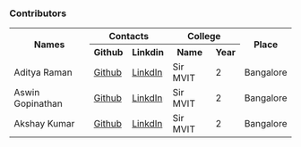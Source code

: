 ### Contributors

<table class="tg">
  <tr>
    <th rowspan="2" colspan="1">Names</th>
    <th colspan="2">Contacts</th>
    <th colspan="2">College</th>
    <th rowspan="2" colspan="1">Place</th>
  </tr>
  <tr>
    <th>Github</th>
    <th>Linkdin</th>
    <th>Name</th>
    <th>Year</th>
  </tr>
  <tr>
    <td>Aditya Raman</td>
    <td><a href="https://github.com/ramanaditya">Github</a></td>
    <td><a href="https://www.linkedin.com/in/ramanaditya/">LinkdIn</a></td>
    <td>Sir MVIT</td>
    <td>2</td>
    <td>Bangalore</td>
  </tr>
  <tr>
    <td >Aswin Gopinathan</td>
    <td ><a href="https://github.com/infiniteoverflow">Github</a></td>
    <td ><a href="https://www.linkedin.com/in/aswin-gopinathan-69556716a/">LinkdIn</a></td>
    <td >Sir MVIT</td>
    <td >2</td>
    <td >Bangalore</td>
  </tr>
  <tr>
    <td >Akshay Kumar</td>
    <td ><a href="https://github.com/AkshayKumar007">Github</a></td>
    <td ><a href="https://www.linkedin.com/in/akshay-kumar-b8025a130/">LinkdIn</a></td>
    <td >Sir MVIT</td>
    <td >2</td>
    <td >Bangalore</td>
  </tr>
</table>

